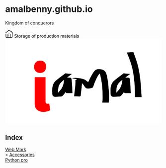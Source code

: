 # amalbenny.github.io
Kingdom of conquerors

<nav><a href="/"><img src="/res/home.png" height="25px" /></a><a style="color:black;">
 Storage of production materials</a></nav>
  <wm>
        <img src="/res/iamal.png"> <wm>
<h2 id="index">Index</h2>
<div>

<a class ="main" href="//iamal.mooo.com/web-mark">Web Mark</a> <br/>
&gt;&nbsp;<a class="sub" href="/web-mark/accessories">Accessories</a><br/> 
<a class="main" href="//iamal.mooo.com/python-pro">Python pro</a>

